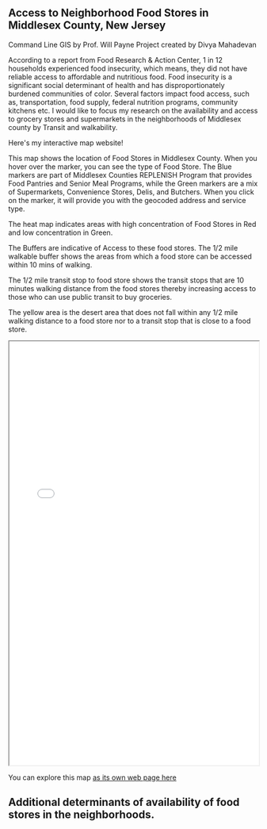 ## Access to Neighborhood Food Stores in Middlesex County, New Jersey

Command Line GIS by Prof. Will Payne
Project created by Divya Mahadevan


According to a report from Food Research & Action Center, 1 in 12 households experienced food insecurity, which means, they did not have reliable access to affordable and nutritious food. Food insecurity is a significant social determinant of health and has disproportionately burdened communities of color. Several factors impact food access, such as, transportation, food supply, federal nutrition programs, community kitchens etc. I would like to focus my research on the availability and access to grocery stores and supermarkets in the neighborhoods of Middlesex county by Transit and walkability. 

Here's my interactive map website!

This map shows the location of Food Stores in Middlesex County. When you hover over the marker, you can see the type of Food Store. The Blue markers are part of  Middlesex Counties REPLENISH Program that provides Food Pantries and Senior Meal Programs, while the Green markers are a mix of Supermarkets, Convenience Stores, Delis, and Butchers. When you click on the marker, it will provide you with the geocoded address and service type.

The heat map indicates areas with high concentration of Food Stores in Red and low concentration in Green.

The Buffers are indicative of Access to these food stores. The 1/2 mile walkable buffer shows the areas from which a food store can be accessed within 10 mins of walking.

The 1/2 mile transit stop to food store shows the transit stops that are 10 minutes walking distance from the food stores thereby increasing access to those who can use public transit to buy groceries.

The yellow area is the desert area that does not fall within any 1/2 mile walking distance to a food store nor to a transit stop that is close to a food store. 

<iframe src="foodstore_interactive.html" height="855" width="100%"></iframe>

You can explore this map [as its own web page here](foodstore_interactive.html)

## Additional determinants of availability of food stores in the neighborhoods. 
